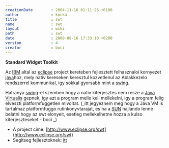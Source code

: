 ```yaml
---
creationDate        : 2004-11-16 01:11:26 +0100 
author              : kocka 
title               : swt 
name                : swt 
layout              : wiki 
path                : swt 
date                : 2008-08-16 17:33:10 +0200 
version             : 4 
creator             : boci 
---
```

__Standard Widget Toolkit__

Az [IBM](IBM.html) altal az [eclipse](Eclipse.html) project kereteben fejlesztett felhasznaloi kornyezet [java](java.html)hoz, mely nativ kereseken keresztul kozvetlenul az Ablakkezelo rendszerrel kommunikal, igy sokkal gyorsabb mint a [swing](Swing.html). 

Hatranya [swing](Swing.html)-el szemben hogy a nativ kiterjesztes nem resze a [Java Virtualis](JRE.html) gepnek, igy azt a program melle kell mellekelni, igy a program felig elveszti platformfuggetlen mivoltat. (_itt jegyeznem meg hogy a Java VM is tartalmaz platformfuggo rutinkonyvtarajat, es ha a [SUN](Sun.html) hajlando lenne belatni hogy az swt elonyeit, esetleg mellekelhetne hozza a kulso kiterjeszteseket - boci _)

*   A project cime: [http://www.eclipse.org/swt](http://www.eclipse.org/swt)
*   Segitseg fejlesztoknek: [itt](http://dev.eclipse.org/viewcvs/index.cgi/%7Echeckout%7E/platform-swt-home/dev.html)
